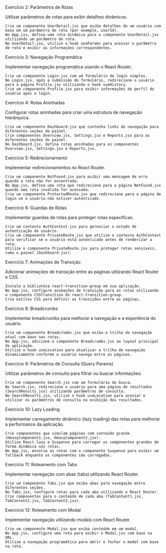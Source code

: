 Exercício 2: Parâmetros de Rotas

Utilizar parâmetros de rotas para exibir detalhes dinâmicos.


    Crie um componente UserDetail.jsx que exiba detalhes de um usuário com base em um parâmetro de rota (por exemplo, userId).
    No App.jsx, defina uma rota dinâmica para o componente UserDetail.jsx utilizando um parâmetro de rota.
    No UserDetail.jsx, utilize o hook useParams para acessar o parâmetro de rota e exibir as informações correspondentes.

Exercício 3: Navegação Programática

Implementar navegação programática usando o React Router.


    Crie um componente Login.jsx com um formulário de login simples.
    No Login.jsx, após a submissão do formulário, redirecione o usuário para a página Profile.jsx utilizando o hook useHistory.
    Crie um componente Profile.jsx para exibir informações do perfil do usuário após o login.

Exercício 4: Rotas Aninhadas

Configurar rotas aninhadas para criar uma estrutura de navegação hierárquica.


    Crie um componente Dashboard.jsx que contenha links de navegação para diferentes seções do painel.
    Crie componentes Overview.jsx, Settings.jsx e Reports.jsx para as diferentes seções do painel.
    No Dashboard.jsx, defina rotas aninhadas para os componentes Overview.jsx, Settings.jsx e Reports.jsx.

Exercício 5: Redirecionamento

Implementar redirecionamentos no React Router.


    Crie um componente NotFound.jsx para exibir uma mensagem de erro quando a rota não for encontrada.
    No App.jsx, defina uma rota que redirecione para a página NotFound.jsx quando uma rota inválida for acessada.
    Crie um componente ProtectedRoute.jsx que redirecione para a página de login se o usuário não estiver autenticado.

Exercício 6: Guardas de Rotas

Implementar guardas de rotas para proteger rotas específicas.


    Crie um contexto AuthContext.jsx para gerenciar o estado de autenticação do usuário.
    Crie um componente PrivateRoute.jsx que utilize o contexto AuthContext para verificar se o usuário está autenticado antes de renderizar a rota.
    Utilize o componente PrivateRoute.jsx para proteger rotas sensíveis, como o painel (Dashboard.jsx).

Exercício 7: Animações de Transição

Adicionar animações de transição entre as páginas utilizando React Router e CSS.


    Instale a biblioteca react-transition-group em sua aplicação.
    No App.jsx, configure animações de transição para as rotas utilizando o componente CSSTransition do react-transition-group.
    Crie estilos CSS para definir as transições entre as páginas.

Exercício 8: Breadcrumbs

Implementar breadcrumbs para melhorar a navegação e a experiência do usuário.


    Crie um componente Breadcrumbs.jsx que exiba a trilha de navegação atual com base nas rotas.
    No App.jsx, adicione o componente Breadcrumbs.jsx ao layout principal da aplicação.
    Utilize o hook useLocation para atualizar a trilha de navegação dinamicamente conforme o usuário navega entre as páginas.

Exercício 9: Parâmetros de Consulta (Query Params)

Utilizar parâmetros de consulta para filtrar ou buscar informações.


    Crie um componente Search.jsx com um formulário de busca.
    No Search.jsx, redirecione o usuário para uma página de resultados (SearchResults.jsx) utilizando parâmetros de consulta.
    No SearchResults.jsx, utilize o hook useLocation para acessar e utilizar os parâmetros de consulta na exibição dos resultados.

Exercício 10: Lazy Loading

Implementar carregamento dinâmico (lazy loading) das rotas para melhorar a performance da aplicação.

    Crie componentes que simulam páginas com conteúdo grande (HeavyComponent1.jsx, HeavyComponent2.jsx).
    Utilize React.lazy e Suspense para carregar os componentes grandes de forma dinâmica nas rotas.
    No App.jsx, envolva as rotas com o componente Suspense para exibir um fallback enquanto os componentes são carregados.

Exercício 11: Roteamento com Tabs

Implementar navegação com abas (tabs) utilizando React Router.


    Crie um componente Tabs.jsx que exiba abas para navegação entre diferentes seções.
    No Tabs.jsx, configure rotas para cada aba utilizando o React Router.
    Crie componentes para o conteúdo de cada aba (TabContent1.jsx, TabContent2.jsx, TabContent3.jsx).

Exercício 12: Roteamento com Modal

Implementar navegação utilizando modais com React Router.


    Crie um componente Modal.jsx que exiba conteúdo em um modal.
    No App.jsx, configure uma rota para exibir o Modal.jsx com base na URL.
    Utilize a navegação programática para abrir e fechar o modal com base na rota.